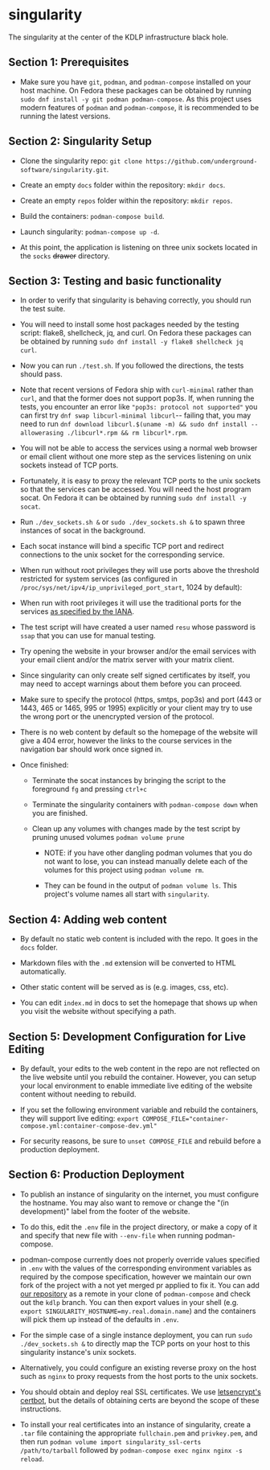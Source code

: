 # singularity

The singularity at the center of the KDLP infrastructure black hole.

Section 1: Prerequisites
--

 - Make sure you have `git`, `podman`, and `podman-compose` installed on your host machine.
On Fedora these packages can be obtained by running `sudo dnf install -y git podman podman-compose`.
As this project uses modern features of `podman` and `podman-compose`, it is recommended to be running the latest versions.

Section 2: Singularity Setup
--

 - Clone the singularity repo: `git clone https://github.com/underground-software/singularity.git`.

 - Create an empty `docs` folder within the repository: `mkdir docs`.

 - Create an empty `repos` folder within the repository: `mkdir repos`.

 - Build the containers: `podman-compose build`.

 - Launch singularity: `podman-compose up -d`.

 - At this point, the application is listening on three unix sockets located in the `socks` ~~drawer~~ directory.

Section 3: Testing and basic functionality
--

 - In order to verify that singularity is behaving correctly, you should run the test suite.

 - You will need to install some host packages needed by the testing script: flake8, shellcheck, jq, and curl.
On Fedora these packages can be obtained by running `sudo dnf install -y flake8 shellcheck jq curl`.

 - Now you can run `./test.sh`. If you followed the directions, the tests should pass.

 - Note that recent versions of Fedora ship with `curl-minimal` rather than `curl`, and that the former does not support pop3s.
If, when running the tests, you encounter an error like `"pop3s: protocol not supported"` you can first try `dnf swap libcurl-minimal libcurl`--
failing that, you may need to run `dnf download libcurl.$(uname -m) && sudo dnf install --allowerasing ./libcurl*.rpm && rm libcurl*.rpm`.

 - You will not be able to access the services using a normal web browser or email client without one more step as the
services listening on unix sockets instead of TCP ports.

 - Fortunately, it is easy to proxy the relevant TCP ports to the unix sockets so that the services can be accessed.
You will need the host program socat. On Fedora it can be obtained by running `sudo dnf install -y socat`.

 - Run `./dev_sockets.sh &` or `sudo ./dev_sockets.sh &` to spawn three instances of socat in the background.

 - Each socat instance will bind a specific TCP port and redirect connections to the unix socket for the corresponding service.

 - When run without root privileges they will use ports above the threshold restricted for system services
(as configured in `/proc/sys/net/ipv4/ip_unprivileged_port_start`, 1024 by default):

 - When run with root privileges it will use the traditional ports for the services
[as specified by the IANA](https://www.iana.org/assignments/service-names-port-numbers/service-names-port-numbers.txt).

 - The test script will have created a user named `resu` whose password is `ssap` that you can use for manual testing.

 - Try opening the website in your browser and/or the email services with your email client and/or the matrix server with your matrix client.

 - Since singularity can only create self signed certificates by itself, you may need to accept warnings about them before you can proceed.

 - Make sure to specify the protocol (https, smtps, pop3s) and port (443 or 1443, 465 or 1465, 995 or 1995) explicitly or your client may
try to use the wrong port or the unencrypted version of the protocol.

 - There is no web content by default so the homepage of the website will give a 404 error, however the links  to the course
services in the navigation bar should work once signed in.

 - Once finished:

    - Terminate the socat instances by bringing the script to the foreground `fg` and pressing `ctrl+c`

    - Terminate the singularity containers with `podman-compose down` when you are finished.

    - Clean up any volumes with changes made by the test script by pruning unused volumes `podman volume prune`

        - NOTE: if you have other dangling podman volumes that you do not want to lose,
        you can instead manually delete each of the volumes for this project using `podman volume rm`.

        - They can be found in the output of `podman volume ls`. This project's volume names all start with `singularity`.


Section 4: Adding web content
--

 - By default no static web content is included with the repo. It goes in the `docs` folder.

 - Markdown files with the `.md` extension will be converted to HTML automatically.

 - Other static content will be served as is (e.g. images, css, etc).

 - You can edit `index.md` in docs to set the homepage that shows up when you visit the website without specifying a path.

Section 5: Development Configuration for Live Editing
--

 - By default, your edits to the web content in the repo are not reflected on the live website until you rebuild the container.
However, you can setup your local environment to enable immediate live editing of the website content without needing to rebuild.

 - If you set the following environment variable and rebuild the containers, they will support live editing:
`export COMPOSE_FILE="container-compose.yml:container-compose-dev.yml"`

 - For security reasons, be sure to `unset COMPOSE_FILE` and rebuild before a production deployment.

Section 6: Production Deployment
--

 - To publish an instance of singularity on the internet, you must configure the hostname.
You may also want to remove or change the "(in development)" label from the footer of the website.

 - To do this, edit the `.env` file in the project directory, or make a copy of it and specify
that new file with `--env-file` when running podman-compose.

 - podman-compose currently does not properly override values specified in `.env` with the values
of the corresponding environment variables as required by the compose specification, however
we maintain our own fork of the project with a not yet merged pr applied to fix it. You can add
[our repository](https://github.com/underground-software/podman-compose.git) as a remote in your
clone of `podman-compose` and check out the `kdlp` branch. You can then export values in your shell
(e.g. `export SINGULARITY_HOSTNAME=my.real.domain.name`) and the containers will pick them up instead
of the defaults in `.env`.

 - For the simple case of a single instance deployment,
you can run `sudo ./dev_sockets.sh &` to directly map
the TCP ports on your host to this singularity instance's unix sockets.

 - Alternatively, you could configure an existing reverse proxy on the host
such as `nginx` to proxy requests from the host ports to the unix sockets.

 - You should obtain and deploy real SSL certificates. We use
[letsencrypt's certbot](https://certbot.eff.org/), but the
details of obtaining certs are beyond the scope of these instructions.

 - To install your real certificates into an instance of singularity,
create a `.tar` file containing the appropriate `fullchain.pem` and `privkey.pem`,
and then run `podman volume import singularity_ssl-certs /path/to/tarball`
followed by `podman-compose exec nginx nginx -s reload`.
